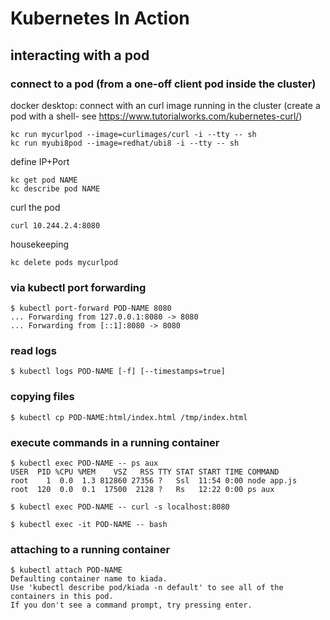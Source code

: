 # Kubernetes In Action

## interacting with a pod

### connect to a pod (from a one-off client pod inside the cluster)

docker desktop: connect with an curl image running in the cluster (create a pod with a shell- see https://www.tutorialworks.com/kubernetes-curl/)

```
kc run mycurlpod --image=curlimages/curl -i --tty -- sh
kc run myubi8pod --image=redhat/ubi8 -i --tty -- sh
```

define IP+Port

```
kc get pod NAME
kc describe pod NAME 
```

curl the pod

```
curl 10.244.2.4:8080
```

housekeeping

```
kc delete pods mycurlpod
```

### via kubectl port forwarding

```
$ kubectl port-forward POD-NAME 8080
... Forwarding from 127.0.0.1:8080 -> 8080
... Forwarding from [::1]:8080 -> 8080
```

### read logs

```
$ kubectl logs POD-NAME [-f] [--timestamps=true]
```

### copying files

```
$ kubectl cp POD-NAME:html/index.html /tmp/index.html
```

### execute commands in a running container

```
$ kubectl exec POD-NAME -- ps aux
USER  PID %CPU %MEM    VSZ   RSS TTY STAT START TIME COMMAND
root    1  0.0  1.3 812860 27356 ?   Ssl  11:54 0:00 node app.js
root  120  0.0  0.1  17500  2128 ?   Rs   12:22 0:00 ps aux

$ kubectl exec POD-NAME -- curl -s localhost:8080

$ kubectl exec -it POD-NAME -- bash
```

### attaching to a running container

```
$ kubectl attach POD-NAME
Defaulting container name to kiada.
Use 'kubectl describe pod/kiada -n default' to see all of the containers in this pod.
If you don't see a command prompt, try pressing enter.
```